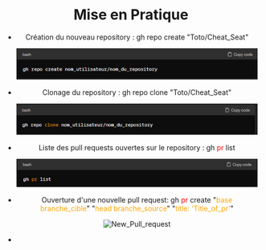 <style>

  .blue-text {
    color: blue;
  }

  .red-text {
    color: red;
  }

  .green-text {
    color: green;
  }

  .orange-text {
    color: orange
  }

  
  
</style>
<html lang=fr>
<h1 style="text-align: center;">Mise en Pratique</h1>

- Création du nouveau repository : gh repo create "Toto/Cheat_Seat"
    <p><img src="src\repo_create.png" alt="Création_of_repository_Cheat_Seat"></p>
- Clonage du repository : gh repo clone "Toto/Cheat_Seat"
    <p><img src="src\clone.png" alt="Clone_of_repository_Cheat_Seat"></p>
- Liste des pull requests ouvertes sur le repository : <html style="text-align: center;"> gh <span class="red-text">pr</span> list
    <p><img src="src\pr_list.png" alt="List_of_pull_request_in_repository"></p>
- Ouverture d'une nouvelle pull request: gh <span class="red-text">pr</span> create "<span class="orange-text">base branche_cible</span>" "<span class="orange-text">head branche_source</span>" "<span class="orange-text">title: 'Title_of_pr'</span>"
    <p><img src="" alt="New_Pull_request"></p>
- 